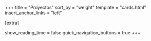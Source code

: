 +++
title = "Proyectos"
sort_by = "weight"
template = "cards.html"
insert_anchor_links = "left"

[extra]

show_reading_time = false
quick_navigation_buttons = true
+++
